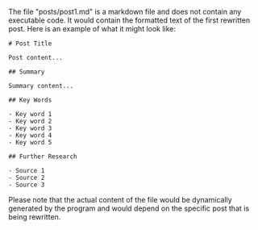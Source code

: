 The file "posts/post1.md" is a markdown file and does not contain any executable code. It would contain the formatted text of the first rewritten post. Here is an example of what it might look like:

```
# Post Title

Post content...

## Summary

Summary content...

## Key Words

- Key word 1
- Key word 2
- Key word 3
- Key word 4
- Key word 5

## Further Research

- Source 1
- Source 2
- Source 3
```

Please note that the actual content of the file would be dynamically generated by the program and would depend on the specific post that is being rewritten.